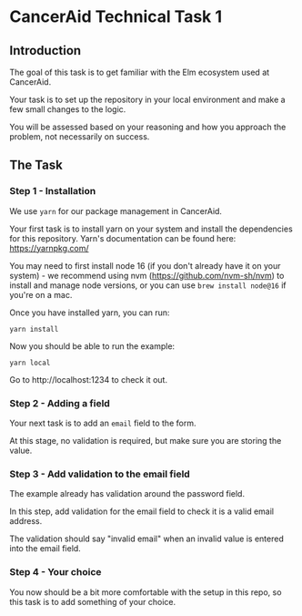 # CancerAid Technical Task 1

## Introduction

The goal of this task is to get familiar with the Elm ecosystem used at CancerAid.

Your task is to set up the repository in your local environment and make a few small changes to the logic.

You will be assessed based on your reasoning and how you approach the problem, not necessarily on success.

## The Task 

### Step 1 - Installation

We use `yarn` for our package management in CancerAid.

Your first task is to install yarn on your system and install the dependencies for this repository. Yarn's documentation can be found here: https://yarnpkg.com/

You may need to first install node 16 (if you don't already have it on your system) - we recommend using nvm (https://github.com/nvm-sh/nvm) to install and manage node versions, or you can use `brew install node@16` if you're on a mac.

Once you have installed yarn, you can run:

`yarn install`

Now you should be able to run the example:

`yarn local`

Go to http://localhost:1234 to check it out.

### Step 2 - Adding a field

Your next task is to add an `email` field to the form.

At this stage, no validation is required, but make sure you are storing the value.

### Step 3 - Add validation to the email field

The example already has validation around the password field.

In this step, add validation for the email field to check it is a valid email address.

The validation should say "invalid email" when an invalid value is entered into the email field.

### Step 4 - Your choice

You now should be a bit more comfortable with the setup in this repo, so this task is to add something of your choice.




